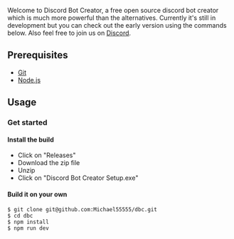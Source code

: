 Welcome to Discord Bot Creator, a free open source discord bot creator which is much more powerful than the alternatives.
Currently it's still in development but you can check out the early version using the commands below. Also feel free to join us on [Discord](https://discord.gg/Z7ybzt2KRr).

## Prerequisites

- [Git](https://git-scm.com/book/en/v2/Getting-Started-Installing-Git)
- [Node.js](https://nodejs.org/en/download/)

## Usage

### Get started

#### Install the build

- Click on "Releases"
- Download the zip file
- Unzip
- Click on "Discord Bot Creator Setup.exe"

#### Build it on your own

```
$ git clone git@github.com:Michael55555/dbc.git
$ cd dbc
$ npm install
$ npm run dev
```
